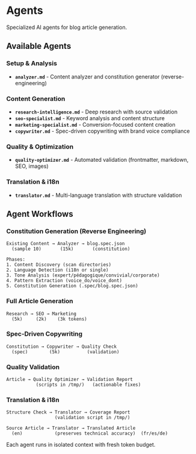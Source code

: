 # Agents

Specialized AI agents for blog article generation.

## Available Agents

### Setup & Analysis

- **`analyzer.md`** - Content analyzer and constitution generator (reverse-engineering)

### Content Generation

- **`research-intelligence.md`** - Deep research with source validation
- **`seo-specialist.md`** - Keyword analysis and content structure
- **`marketing-specialist.md`** - Conversion-focused content creation
- **`copywriter.md`** - Spec-driven copywriting with brand voice compliance

### Quality & Optimization

- **`quality-optimizer.md`** - Automated validation (frontmatter, markdown, SEO, images)

### Translation & i18n

- **`translator.md`** - Multi-language translation with structure validation

## Agent Workflows

### Constitution Generation (Reverse Engineering)
```
Existing Content → Analyzer → blog.spec.json
  (sample 10)       (15k)       (constitution)

Phases:
1. Content Discovery (scan directories)
2. Language Detection (i18n or single)
3. Tone Analysis (expert/pédagogique/convivial/corporate)
4. Pattern Extraction (voice_do/voice_dont)
5. Constitution Generation (.spec/blog.spec.json)
```

### Full Article Generation
```
Research → SEO → Marketing
  (5k)     (2k)    (3k tokens)
```

### Spec-Driven Copywriting
```
Constitution → Copywriter → Quality Check
  (spec)        (5k)          (validation)
```

### Quality Validation
```
Article → Quality Optimizer → Validation Report
           (scripts in /tmp/)   (actionable fixes)
```

### Translation & i18n
```
Structure Check → Translator → Coverage Report
                  (validation script in /tmp/)

Source Article → Translator → Translated Article
  (en)            (preserves technical accuracy)  (fr/es/de)
```

Each agent runs in isolated context with fresh token budget.
